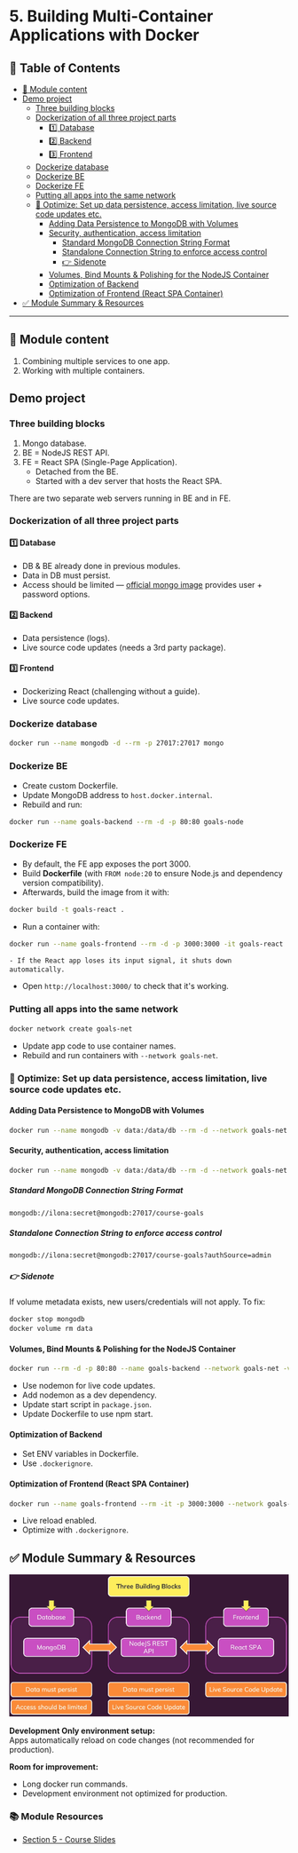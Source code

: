 # 5. Building Multi-Container Applications with Docker
## 📁 Table of Contents
- [🧾 Module content](#-module-content)
- [Demo project](#demo-project)
  - [Three building blocks](#three-building-blocks)
  - [Dockerization of all three project parts](#dockerization-of-all-three-project-parts)
    - [1️⃣ Database](#1️⃣-database)
    - [2️⃣ Backend](#2️⃣-backend)
    - [3️⃣ Frontend](#3️⃣-frontend)
  - [Dockerize database](#dockerize-database)
  - [Dockerize BE](#dockerize-be)
  - [Dockerize FE](#dockerize-fe)
  - [Putting all apps into the same network](#putting-all-apps-into-the-same-network)
  - [🚀 Optimize: Set up data persistence, access limitation, live source code updates etc.](#-optimize-set-up-data-persistence-access-limitation-live-source-code-updates-etc)
    - [Adding Data Persistence to MongoDB with Volumes](#adding-data-persistence-to-mongodb-with-volumes)
    - [Security, authentication, access limitation](#security-authentication-access-limitation)
      - [Standard MongoDB Connection String Format](#standard-mongodb-connection-string-format)
      - [Standalone Connection String to enforce access control](#standalone-connection-string-to-enforce-access-control)
      - [👉 Sidenote](#-sidenote)
    - [Volumes, Bind Mounts & Polishing for the NodeJS Container](#volumes-bind-mounts--polishing-for-the-nodejs-container)
    - [Optimization of Backend](#optimization-of-backend)
    - [Optimization of Frontend (React SPA Container)](#optimization-of-frontend-react-spa-container)
- [✅ Module Summary & Resources](#-module-summary--resources)

---

## 🧾 Module content
1. Combining multiple services to one app.
2. Working with multiple containers.

## Demo project
### Three building blocks
1. Mongo database.
2. BE = NodeJS REST API.
3. FE = React SPA (Single-Page Application).
    - Detached from the BE.
    - Started with a dev server that hosts the React SPA.

There are two separate web servers running in BE and in FE.

### Dockerization of all three project parts
#### 1️⃣ Database
- DB & BE already done in previous modules.
- Data in DB must persist.
- Access should be limited — [official mongo image](https://hub.docker.com/_/mongo/) provides user + password options.

#### 2️⃣ Backend
- Data persistence (logs).
- Live source code updates (needs a 3rd party package).

#### 3️⃣ Frontend
- Dockerizing React (challenging without a guide).
- Live source code updates.

### Dockerize database
```bash
docker run --name mongodb -d --rm -p 27017:27017 mongo
```

### Dockerize BE
- Create custom Dockerfile.
- Update MongoDB address to `host.docker.internal`.
- Rebuild and run:
```bash
docker run --name goals-backend --rm -d -p 80:80 goals-node
```

### Dockerize FE
- By default, the FE app exposes the port 3000.
- Build **Dockerfile** (with `FROM node:20` to ensure Node.js and dependency version compatibility).
- Afterwards, build the image from it with:
```bash
docker build -t goals-react .
```
- Run a container with:
```bash
docker run --name goals-frontend --rm -d -p 3000:3000 -it goals-react
```
    - If the React app loses its input signal, it shuts down automatically.
- Open `http://localhost:3000/` to check that it's working.

### Putting all apps into the same network
```bash
docker network create goals-net
```
- Update app code to use container names.
- Rebuild and run containers with `--network goals-net`.

### 🚀 Optimize: Set up data persistence, access limitation, live source code updates etc.
#### Adding Data Persistence to MongoDB with Volumes
```bash
docker run --name mongodb -v data:/data/db --rm -d --network goals-net mongo
```

#### Security, authentication, access limitation
```bash
docker run --name mongodb -v data:/data/db --rm -d --network goals-net -e MONGO_INITDB_ROOT_USERNAME=ilona -e MONGO_INITDB_ROOT_PASSWORD=secret mongo
```

##### Standard MongoDB Connection String Format
```bash
mongodb://ilona:secret@mongodb:27017/course-goals
```

##### Standalone Connection String to enforce access control
```bash
mongodb://ilona:secret@mongodb:27017/course-goals?authSource=admin
```

##### 👉 Sidenote
If volume metadata exists, new users/credentials will not apply. To fix:
```bash
docker stop mongodb
docker volume rm data
```

#### Volumes, Bind Mounts & Polishing for the NodeJS Container
```bash
docker run --rm -d -p 80:80 --name goals-backend --network goals-net -v /root/docker-and-k8s/multi-container-apps/backend:/app -v logs:/app/logs -v /app/node_modules goals-node
```
- Use nodemon for live code updates.
- Add nodemon as a dev dependency.
- Update start script in `package.json`.
- Update Dockerfile to use npm start.

#### Optimization of Backend
- Set ENV variables in Dockerfile.
- Use `.dockerignore`.

#### Optimization of Frontend (React SPA Container)
```bash
docker run --name goals-frontend --rm -it -p 3000:3000 --network goals-net -v /root/docker-and-k8s/multi-container-apps/frontend/src:/app/src goals-react
```
- Live reload enabled.
- Optimize with `.dockerignore`.

## ✅ Module Summary & Resources
![Module Summary](/resources/images/20250430111319.png)

**Development Only environment setup:**  
Apps automatically reload on code changes (not recommended for production).

**Room for improvement:**  
- Long docker run commands.
- Development environment not optimized for production.

### 📚 Module Resources
- [Section 5 - Course Slides](https://ilxnah.github.io/docker-and-k8s/resources/slides-multi-container.pdf)